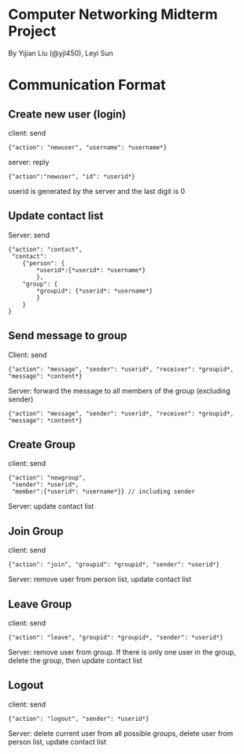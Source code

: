 # Computer Networking Midterm Project
By Yijian Liu (@yjl450), Leyi Sun

# Communication Format
## Create new user (login)
client: send 
    
    {"action": "newuser", "username": *username*}

server: reply 
    
    {"action":"newuser", "id": *userid*}

userid is generated by the server and the last digit is 0

## Update contact list

Server: send

    {"action": "contact",
     "contact":
        {"person": {
            *userid*:{*userid*: *username*}
            },
        "group": {
            *groupid*: {*userid*: *username*}
            }  
        }
    }

## Send message to group
Client: send 
    
    {"action": "message", "sender": *userid*, "receiver": *groupid*, "message": *content*}

Server: forward the message to all members of the group (excluding sender) 
    
    {"action": "message", "sender": *userid*, "receiver": *groupid*, "message": *content*}

## Create Group
client: send

    {"action": "newgroup", 
     "sender": *userid*, 
     "member":{*userid*: *username*}} // including sender
Server: update contact list 

## Join Group
client: send 

    {"action": "join", "groupid": *groupid*, "sender": *userid*}
Server: remove user from person list, update contact list

## Leave Group
client: send 

    {"action": "leave", "groupid": *groupid*, "sender": *userid*}
Server: remove user from group. If there is only one user in the group, delete the group, then update contact list

## Logout
client: send

    {"action": "logout", "sender": *userid*}

Server: delete current user from all possible groups, delete user from person list, update contact list

